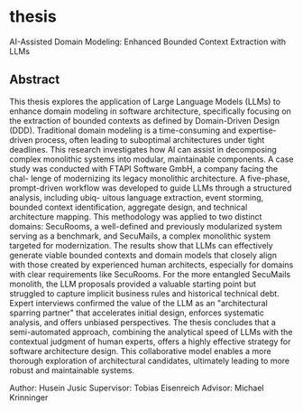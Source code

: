 # thesis

AI-Assisted Domain Modeling: Enhanced Bounded Context Extraction with LLMs

## Abstract

This thesis explores the application of Large Language Models (LLMs) to enhance
domain modeling in software architecture, specifically focusing on the extraction of
bounded contexts as defined by Domain-Driven Design (DDD). Traditional domain
modeling is a time-consuming and expertise-driven process, often leading to suboptimal
architectures under tight deadlines. This research investigates how AI can assist in
decomposing complex monolithic systems into modular, maintainable components.
A case study was conducted with FTAPI Software GmbH, a company facing the chal-
lenge of modernizing its legacy monolithic architecture. A five-phase, prompt-driven
workflow was developed to guide LLMs through a structured analysis, including ubiq-
uitous language extraction, event storming, bounded context identification, aggregate
design, and technical architecture mapping. This methodology was applied to two
distinct domains: SecuRooms, a well-defined and previously modularized system
serving as a benchmark, and SecuMails, a complex monolithic system targeted for
modernization.
The results show that LLMs can effectively generate viable bounded contexts and
domain models that closely align with those created by experienced human architects,
especially for domains with clear requirements like SecuRooms. For the more entangled
SecuMails monolith, the LLM proposals provided a valuable starting point but struggled
to capture implicit business rules and historical technical debt. Expert interviews
confirmed the value of the LLM as an "architectural sparring partner" that accelerates
initial design, enforces systematic analysis, and offers unbiased perspectives.
The thesis concludes that a semi-automated approach, combining the analytical speed
of LLMs with the contextual judgment of human experts, offers a highly effective
strategy for software architecture design. This collaborative model enables a more
thorough exploration of architectural candidates, ultimately leading to more robust
and maintainable systems.

Author: Husein Jusic
Supervisor: Tobias Eisenreich
Advisor: Michael Krinninger